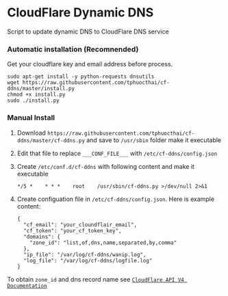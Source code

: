 CloudFlare Dynamic DNS
=======================

Script to update dynamic DNS to CloudFlare DNS service

### Automatic installation (Recomnended)
Get your cloudflare key and email address before process.

```
sudo apt-get install -y python-requests dnsutils
wget https://raw.githubusercontent.com/tphuocthai/cf-ddns/master/install.py
chmod +x install.py
sudo ./install.py
```

### Manual Install
1. Download `https://raw.githubusercontent.com/tphuocthai/cf-ddns/master/cf-ddns.py` and save to `/usr/sbin` folder make it executable
2. Edit that file to replace `___CONF_FILE___` with `/etc/cf-ddns/config.json`
3. Create `/etc/conf.d/cf-ddns` with following content and make it executable

	```
	*/5 *    * * *    root    /usr/sbin/cf-ddns.py >/dev/null 2>&1
	```
4. Create configuation file in `/etc/cf-ddns/config.json`. Here is example content:

	```
	{
	  "cf_email": "your_cloundflair_email", 
	  "cf_token": "your_cf_token_key", 
	  "domains": {
	    "zone_id": "list,of,dns,name,separated,by,comma"
	  }, 
	  "ip_file": "/var/log/cf-ddns/wanip.log", 
	  "log_file": "/var/log/cf-ddns/logfile.log"
	}
	```

To obtain `zone_id` and dns record name see [`CloudFlare API V4 Documentation`](https://api.cloudflare.com/)